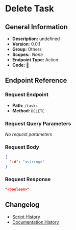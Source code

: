 # Delete Task

## General Information

- **Description:** undefined
- **Version:** 0.0.1
- **Group:** Others
- **Scopes:**: _None_
- **Endpoint Type:** Action
- **Code:** [🔗](https://github.com/NangoHQ/integration-templates/tree/main/integrations/asana/actions/delete-task.ts)

## Endpoint Reference

### Request Endpoint

- **Path:** `/tasks`
- **Method:** `DELETE`

### Request Query Parameters

_No request parameters_

### Request Body

```json
{
  "id": "<string>"
}
```

### Request Response

```json
"<boolean>"
```

## Changelog

- [Script History](https://github.com/NangoHQ/integration-templates/commits/main/integrations/asana/actions/delete-task.ts)
- [Documentation History](https://github.com/NangoHQ/integration-templates/commits/main/integrations/asana/actions/delete-task.md)
